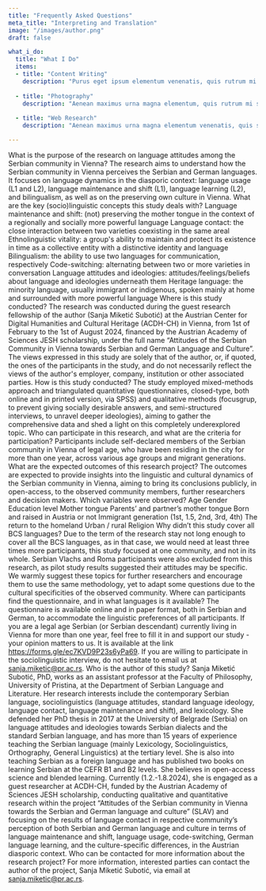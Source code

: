 ```yaml
---
title: "Frequently Asked Questions"
meta_title: "Interpreting and Translation"
image: "/images/author.png"
draft: false

what_i_do:
  title: "What I Do"
  items:
  - title: "Content Writing"
    description: "Purus eget ipsum elementum venenatis, quis rutrum mi semper nonpurus eget ipsum elementum venenatis."
  
  - title: "Photography"
    description: "Aenean maximus urna magna elementum, quis rutrum mi semper non purus eget ipsum venenatis."
  
  - title: "Web Research"
    description: "Aenean maximus urna magna elementum venenatis, quis semper non purus eget ipsum venenatis."

---
```


What is the purpose of the research on language attitudes among the Serbian community in Vienna?
The research aims to understand how the Serbian community in Vienna perceives the Serbian and German languages. It focuses on language dynamics in the diasporic context: language usage (L1 and L2), language maintenance and shift (L1), language learning (L2), and bilingualism, as well as on the preserving own culture in Vienna.
What are the key (socio)linguistic concepts this study deals with?
Language maintenance and shift: (not) preserving the mother tongue in the context of a regionally and socially more powerful language
Language contact: the close interaction between two varieties coexisting in the same areal
Ethnolinguistic vitality: a group's ability to maintain and protect its existence in time as a collective entity with a distinctive identity and language
Bilingualism: the ability to use two languages for communication, respectively
Code-switching: alternating between two or more varieties in conversation
Language attitudes and ideologies: attitudes/feelings/beliefs about language and ideologies underneath them
Heritage language: the minority language, usually immigrant or indigenous, spoken mainly at home and surrounded with more powerful language
Where is this study conducted?
The research was conducted during the guest research fellowship of the author (Sanja Miketić Subotić) at the Austrian Center for Digital Humanities and Cultural Heritage (ACDH-CH) in Vienna, from 1st of February to the 1st of August 2024, financed by the Austrian Academy of Sciences JESH scholarship, under the full name “Attitudes of the Serbian Community in Vienna towards Serbian and German Language and Culture”. The views expressed in this study are solely that of the author, or, if quoted, the ones of the participants in the study, and do not necessarily reflect the views of the author's employer, company, institution or other associated parties.
How is this study conducted?
The study employed mixed-methods approach and triangulated quantitative (questionnaires, closed-type, both online and in printed version, via SPSS) and qualitative methods (focusgrup, to prevent giving socially desirable answers, and semi-structured interviews, to unravel deeper ideologies), aiming to gather the comprehensive data and shed a light on this completely underexplored topic.
Who can participate in this research, and what are the criteria for participation?
Participants include self-declared members of the Serbian community in Vienna of legal age, who have been residing in the city for more than one year, across various age groups and migrant generations.
What are the expected outcomes of this research project?
The outcomes are expected to provide insights into the linguistic and cultural dynamics of the Serbian community in Vienna, aiming to bring its conclusions publicly, in open-access, to the observed community members, further researchers and decision makers.
Which variables were observed?
Age
Gender
Education level
Mother tongue
Parents’ and partner’s mother tongue
Born and raised in Austria or not
Immigrant generation (1st, 1.5, 2nd, 3rd, 4th) 
The return to the homeland
Urban / rural
Religion
Why didn’t this study cover all BCS languages?
Due to the term of the research stay not long enough to cover all the BCS languages, as in that case, we would need at least three times more participants, this study focused at one community, and not in its whole. Serbian Vlachs and Roma participants were also excluded from this research, as pilot study results suggested their attitudes may be specific. We warmly suggest these topics for further researchers and encourage them to use the same methodology, yet to adapt some questions due to the cultural specificities of the observed community.
Where can participants find the questionnaire, and in what languages is it available?
The questionnaire is available online and in paper format, both in Serbian and German, to accommodate the linguistic preferences of all participants. If you are a legal age Serbian (or Serbian descendant) currently living in Vienna for more than one year, feel free to fill it in and support our study - your opinion matters to us. It is available at the link https://forms.gle/ec7KVD9P23s6yPa69. If you are willing to participate in the sociolinguistic interview, do not hesitate to email us at sanja.miketic@pr.ac.rs.
Who is the author of this study?
Sanja Miketić Subotić, PhD, works as an assistant professor at the Faculty of Philosophy, University of Pristina, at the Department of Serbian Language and Literature. Her research interests include the contemporary Serbian language, sociolinguistics (language attitudes, standard language ideology, language contact, language maintenance and shift), and lexicology. She defended her PhD thesis in 2017 at the University of Belgrade (Serbia) on language attitudes and ideologies towards Serbian dialects and the standard Serbian language, and has more than 15 years of experience teaching the Serbian language (mainly Lexicology, Sociolinguistics, Orthography, General Linguistics) at the tertiary level. She is also into teaching Serbian as a foreign language and has published two books on learning Serbian at the CEFR B1 and B2 levels. She believes in open-access science and blended learning.
Currently (1.2.-1.8.2024), she is engaged as a guest researcher at ACDH-CH, funded by the Austrian Academy of Sciences JESH scholarship, conducting qualitative and quantitative research within the project “Attitudes of the Serbian community in Vienna towards the Serbian and German language and culture” (SLAV) and focusing on the results of language contact in respective community’s perception of both Serbian and German language and culture in terms of language maintenance and shift, language usage, code-switching, German language learning, and the culture-specific differences, in the Austrian diasporic context.
Who can be contacted for more information about the research project?
For more information, interested parties can contact the author of the project, Sanja Miketić Subotić, via email at sanja.miketic@pr.ac.rs.

